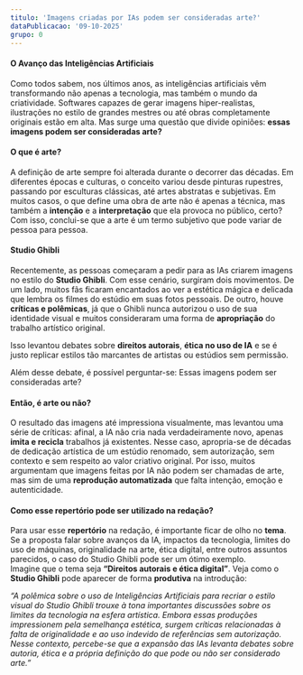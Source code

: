 ```yaml
---
titulo: 'Imagens criadas por IAs podem ser consideradas arte?'
dataPublicacao: '09-10-2025'
grupo: 0
---
```


#### O Avanço das Inteligências Artificiais

Como todos sabem, nos últimos anos, as inteligências artificiais vêm transformando não apenas a tecnologia, mas também o mundo da criatividade. Softwares capazes de gerar imagens hiper-realistas, ilustrações no estilo de grandes mestres ou até obras completamente originais estão em alta. Mas surge uma questão que divide opiniões: **essas imagens podem ser consideradas arte?**

#### O que é arte?
A definição de arte sempre foi alterada durante o decorrer das décadas. Em diferentes épocas e culturas, o conceito variou desde pinturas rupestres, passando por esculturas clássicas, até artes abstratas e subjetivas. Em muitos casos, o que define uma obra de arte não é apenas a técnica, mas também a **intenção** e a **interpretação** que ela provoca no público, certo? Com isso, conclui-se que a arte é um termo subjetivo que pode variar de pessoa para pessoa.

#### Studio Ghibli
Recentemente, as pessoas começaram a pedir para as IAs criarem imagens no estilo do **Studio Ghibli**. Com esse cenário, surgiram dois movimentos. De um lado, muitos fãs ficaram encantados ao ver a estética mágica e delicada que lembra os filmes do estúdio em suas fotos pessoais. De outro, houve **críticas e polêmicas**, já que o Ghibli nunca autorizou o uso de sua identidade visual e muitos consideraram uma forma de **apropriação** do trabalho artístico original.

Isso levantou debates sobre **direitos autorais**, **ética no uso de IA** e se é justo replicar estilos tão marcantes de artistas ou estúdios sem permissão.

Além desse debate, é possível perguntar-se: Essas imagens podem ser consideradas arte?

#### Então, é arte ou não?
O resultado das imagens até impressiona visualmente, mas levantou uma série de críticas: afinal, a IA não cria nada verdadeiramente novo, apenas **imita e recicla** trabalhos já existentes. Nesse caso, apropria-se de décadas de dedicação artística de um estúdio renomado, sem autorização, sem contexto e sem respeito ao valor criativo original. Por isso, muitos argumentam que imagens feitas por IA não podem ser chamadas de arte, mas sim de uma **reprodução automatizada** que falta intenção, emoção e autenticidade.

#### Como esse repertório pode ser utilizado na redação?

Para usar esse **repertório** na redação, é importante ficar de olho no **tema**. Se a proposta falar sobre avanços da IA, impactos da tecnologia, limites do uso de máquinas, originalidade na arte, ética digital, entre outros assuntos parecidos, o caso do Studio Ghibli pode ser um ótimo exemplo.  
Imagine que o tema seja **“Direitos autorais e ética digital”**. Veja como o **Studio Ghibli** pode aparecer de forma **produtiva** na introdução:

*“A polêmica sobre o uso de Inteligências Artificiais para recriar o estilo visual do Studio Ghibli trouxe à tona importantes discussões sobre os limites da tecnologia na esfera artística. Embora essas produções impressionem pela semelhança estética, surgem críticas relacionadas à falta de originalidade e ao uso indevido de referências sem autorização. Nesse contexto, percebe-se que a expansão das IAs levanta debates sobre autoria, ética e a própria definição do que pode ou não ser considerado arte.”*